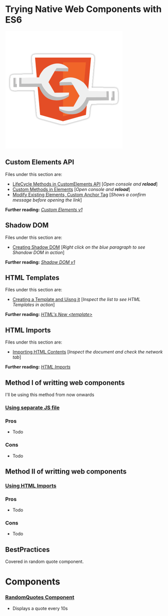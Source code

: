 # Trying Native Web Components with ES6

![WebComponentsLogo](webcomponents.png)

## Custom Elements API 

Files under this section are:

* [LifeCycle Methods in CustomElements API](custom-lifecycle-methods.html) [_Open console and **reload**_]
* [Custom Methods in Elements](custom-methods.html) [_Open console and **reload**_]
* [Modify Existing Elements, Custom Anchor Tag](custom-methods.html) [_Shows a confirm message before opening the link_]

**Further reading:** _[
Custom Elements v1](https://developers.google.com/web/fundamentals/getting-started/primers/customelements)_

## Shadow DOM 

Files under this section are: 

* [Creating Shadow DOM](adding-shadowDOM.html) [_Right click on the blue  paragraph to see Shandow DOM in action_]

**Further reading:** _[
Shadow DOM v1](https://goo.gl/t8nPzf)_

## HTML Templates

Files under this section are: 

* [Creating a Template and Uisng it](html-templates.html) [_Inspect the list to see HTML Templates in action_]

**Further reading:** _[
HTML's New <template\>](https://goo.gl/LQezsL)_

## HTML Imports

Files under this section are: 

* [Importing HTML Contents](html-imports.html) [_Inspect the document and check the network tab_]

**Further reading:** _[
HTML Imports](https://goo.gl/D6fM5f)_

## Method I of writting web components

I'll be using this method from now onwards 

### [Using separate JS file](./GoodComponent) 

### Pros 
* Todo

### Cons 
* Todo

## Method II of writting web components

### [Using HTML Imports](./BetterComponent) 

### Pros 
* Todo

### Cons 
* Todo


## BestPractices 

Covered in random quote component.

# Components

### [RandomQuotes Component](./RandomQuotes)

* Displays a quote every 10s 
 

